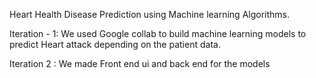 Heart Health Disease Prediction using Machine learning Algorithms.

Iteration - 1: We used Google collab to build machine learning models to predict Heart attack depending on the patient data.

Iteration 2 : We made Front end ui and back end for the models

